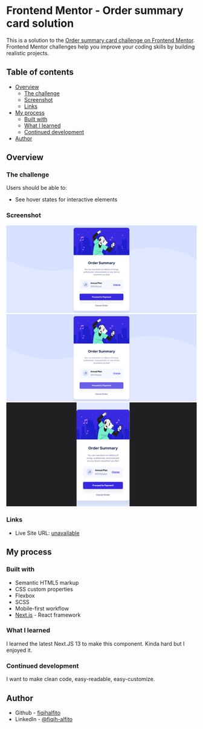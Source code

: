 # Frontend Mentor - Order summary card solution

This is a solution to the [Order summary card challenge on Frontend Mentor](https://www.frontendmentor.io/challenges/order-summary-component-QlPmajDUj). Frontend Mentor challenges help you improve your coding skills by building realistic projects. 

## Table of contents

- [Overview](#overview)
  - [The challenge](#the-challenge)
  - [Screenshot](#screenshot)
  - [Links](#links)
- [My process](#my-process)
  - [Built with](#built-with)
  - [What I learned](#what-i-learned)
  - [Continued development](#continued-development)
- [Author](#author)


## Overview

### The challenge

Users should be able to:

- See hover states for interactive elements

### Screenshot

![](./screenshot/normal.png)
![](./screenshot/hover.png)
![](./screenshot/mobile.png)

### Links

- Live Site URL: [unavailable](https://your-live-site-url.com)

## My process

### Built with

- Semantic HTML5 markup
- CSS custom properties
- Flexbox
- SCSS
- Mobile-first workflow
- [Next.js](https://nextjs.org/) - React framework


### What I learned

I learned the latest Next.JS 13 to make this component. Kinda hard but I enjoyed it.


### Continued development

I want to make clean code, easy-readable, easy-customize.

## Author

- Github - [fiqihalfito](https://www.github.com/fiqihalfito)
- LinkedIn - [@fiqih-alfito](https://www.linkedin.com/fiqih-alfito)